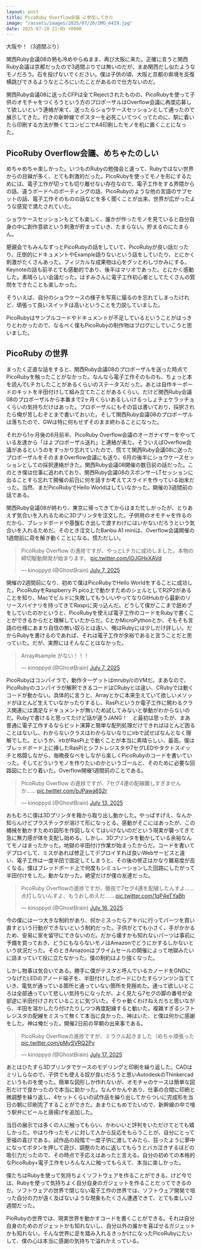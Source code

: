 ```yaml
---
layout: post
title: PicoRuby Overflow会議 に参加してきた
image: "/assets/images/2025/07/20/IMG_6419.jpg"
date: 2025-07-20 21:05 +0900
---
```

大阪や！（3週間ぶり）

関西Ruby会議08の熱も冷めやらぬまま、再び大阪に来た。正確に言うと関西Ruby会議は京都だったので3週間ぶりでは無いのだが、まあ関西だし似たようなモノだろう。石を投げないでください。僕は子供の頃、大阪と京都の県境を反復横跳びできるようなところにいたことがあるので仕方ないのだ。

関西Ruby会議08に送ったCFPは全てRejectされたものの、PicoRubyを使って子供のオモチャをつくろうという方のプロポーザルはOverflow会議に再度応募して欲しいという連絡が来て、送ったらショウケースセッションとして通ったので展示してきた。行きの新幹線でポスターを必死こいてつくってたのに、駅に着いたら印刷する方法が無くてコンビニでA4印刷したモノを机に置くことになった。

<!--more-->

## PicoRuby Overflow会議、めちゃたのしい

めちゃめちゃ楽しかった。いつものRubyの勉強会と違って、Rubyではない世界からの目線が多く、とても刺激的だった。PicoRubyを使ってモノを形にするためには、電子工作が切っても切り離せない存在なので、電子工作をする界隈からの話、違うボードへのポーティングの話、PicoRubyのような他の言語のサブセットの話、電子工作そのものの話などを多く聞くことが出来、世界が広がったような感覚で満たされていた。

ショウケースセッションもとても楽しく、誰かが作ったモノを見ていると自分自身の中に創作意欲という刺激が貯まっていき、たまらない。貯まるのにたまらん。

懇親会でもみんなずっとPicoRubyの話をしていて、PicoRubyが良い話だったり、圧倒的にドキュメントやExample語りないという話をしていたり、とにかく刺激がたくさんあった。フィジカルな成果物は心をグッとわしづかみにする。Keynoteの話も前半とても感動的であり、後半はマリオであった。とにかく感動した。素晴らしい会議だった。はすみさんに電子工作初心者としてたくさんの質問をできたことも楽しかった。

そういえば、自分のショウケースの様子を写真に撮るのを忘れてしまったけれど、頑張って良いスイッチは高いということを力説していました。

PicoRubyはサンプルコードやドキュメントが不足しているということがはっきりとわかったので、なるべく僕もPicoRubyの制作物はブログにしていこうと思いました。

## PicoRuby の世界

まったく正直な話をすると、関西Ruby会議08のプロポーザルを送った時点でPicoRubyを触ったことがなかった。なんなら電子工作そのものも、ちょっと本を読んでLチカしたことがあるくらいのステータスだった。あとは自作キーボードのキットを半田付けして組み立てたことがあるくらい。だけど関西Ruby会議08のプロポーザルから本番まで2ヶ月くらいあるしいけるっしょチェケラッチョくらいの気持ちだけはあった。プロポーザルにもその旨は書いており、採択されたら俺が苦しむぞとまで書いておいた。そして関西Ruby会議08のプロポーザルは落ちたので、GWは特に何もせずそのまま終わることになった。

それから1ヶ月後の6月前半、PicoRuby Overflow会議のオーガナイザーをやっている友達から「はよプロポーザル送れ」と連絡が来た。そういえばOverflow会議があるというのをすっかり忘れていたので、慌てて関西Ruby会議08に送ったプロポーザルをそのままOverflow会議にも送り、6月の後半にショウケースセッションとしての採択連絡がきた。関西Ruby会議08開催の数日前の話だった。このとき僕は仕事に追われており、関西Ruby会議08のスポンサーLTセッションに出ることすら忘れて開催の前日に何を話すか考えてスライドを作っている始末だった。当然、まだPicoRubyでHello Worldはしていなかった。開催の3週間前の話である。

関西Ruby会議08が終わり、東京に帰ってきてからはまた忙しかったが、とりあえず気合いを入れるために3Dプリンタを注文した。子供用のオモチャを作るのだから、ブレッドボードや基盤むき出しで渡すわけにはいかないだろうという気合いを入れるためだ。そのとき注文したBanbu A1 miniは、Overflow会議開催の1週間前に荷を解き動くことになる。慌ただしい。

<blockquote class="twitter-tweet"><p lang="ja" dir="ltr">PicoRuby Overflow の進捗ですが、やっとLチカに成功しました。本物の締切駆動開発が始まります。 <a href="https://t.co/IOJGHxXAVd">pic.twitter.com/IOJGHxXAVd</a></p>&mdash; kinoppyd (@GhostBrain) <a href="https://twitter.com/GhostBrain/status/1942227611297759474?ref_src=twsrc%5Etfw">July 7, 2025</a></blockquote> <script async src="https://platform.twitter.com/widgets.js" charset="utf-8"></script>

開催の2週間前になり、初めて僕はPicoRubyでHello Worldをすることに成功した。PicoRubyをRaspberry Pi pico上で動かすためのシェルとしてR2P2があることを知り、Macでビルドに失敗してもういいやってなりGitHubから最新のリリースバイナリを持ってきてRaspiに突っ込んだ。どうして僕がここまで舐めプをしていたのかというと、PicoRubyを使えば電子工作のコードをRubyで書くことができるからだと理解していたからだ。CとかMicroPythonとか、そもそも言語の仕様にあまり自信の無い奴らとは違い、俺はRubyには少しだけ詳しい。だからRubyを書けるのであれば、それは電子工作が余裕であると言うことだと思っていた。だが、実際にはそんなことはなかった。

<blockquote class="twitter-tweet"><p lang="ja" dir="ltr">Array#sample がない！！！</p>&mdash; kinoppyd (@GhostBrain) <a href="https://twitter.com/GhostBrain/status/1942255119011381674?ref_src=twsrc%5Etfw">July 7, 2025</a></blockquote> <script async src="https://platform.twitter.com/widgets.js" charset="utf-8"></script>

PicoRubyはコンパイラで、動作ターゲットはmruby/cのVMだ。まあなので、PicoRubyのコンパイラが解釈できるコードはCRubyとは違い、CRubyでは動くコードが動かない。具体的に言うと、Arrayとかに本来生えていて欲しいメソッドがほとんど生えていなかったりするし、RasPiというか電子工作に関わるクラス関連には満足なドキュメントが無いため試してみないと挙動がわからないのだ。Rubyで書けると思ってたけど話が違うJANG！　と最初は思ったが、まあ普通に電子工作するならビット演算と簡単な配列処理だけできればほとんど困ることはないし、わからないクラスはわからないなりにirbで試せばなんとなく理解でした。というか、irbがRasPi上で動くことが本当に素晴らしい、最高。僕はブレッドボード上に挿したRasPiとシフトレジスタや7セグLEDやタクトスイッチと格闘しながら、毎晩夜なべをしながら楽しくPicoRubyのコードを書いていった。そしてどういうモノを作りたいのかというゴールと、そのために必要な回路図にたどり着いた。Overflow開催1週間前のことである。

<blockquote class="twitter-tweet"><p lang="ja" dir="ltr">PicoRuby Overflow の進捗ですが、7セグ4連の配線難しすぎませんか…… <a href="https://t.co/bJPawa6S2r">pic.twitter.com/bJPawa6S2r</a></p>&mdash; kinoppyd (@GhostBrain) <a href="https://twitter.com/GhostBrain/status/1944261360101339191?ref_src=twsrc%5Etfw">July 13, 2025</a></blockquote> <script async src="https://platform.twitter.com/widgets.js" charset="utf-8"></script>

おもむろに僕は3Dプリンタを箱から取り出し動かした。やっぱすげえ、なんか知らんけどプラスチックが溶けて形になっとる。感動がそこにはあったが、この機械を動かすための図形を作図しなくてはいけないのだという現実が襲ってきて急に無力感が体を支配し始める。しかし、3Dプリンタを動かしている余裕なんてモノはまったかった。地獄の半田付け作業が始まったからだ。コードを書いてデプロイして、ミスがあれば修正してデプロイすれば良いWebサービスと違い、電子工作は一度半田で固定してしまうと、その後の修正はかなり難易度が高くなる。僕はブレッドボード上で何度もシミュレーションした回路にしたがって半田付けをした。動かなかった。絶望だけが僕の友達だった。

<blockquote class="twitter-tweet"><p lang="ja" dir="ltr">PicoRuby Overflowの進捗ですが、徹夜で7セグ4連を配線したんすよ……点灯しないんすよ、もうおしめえだ…… <a href="https://t.co/1qP4eTYaBh">pic.twitter.com/1qP4eTYaBh</a></p>&mdash; kinoppyd (@GhostBrain) <a href="https://twitter.com/GhostBrain/status/1945631205871030321?ref_src=twsrc%5Etfw">July 16, 2025</a></blockquote> <script async src="https://platform.twitter.com/widgets.js" charset="utf-8"></script>

今の僕には一つ大きな制約があり、何かミスったらアキバに行ってパーツを買い直すという行動ができないという制約だった。子供がとても小さく、手がかかるため、安易に家を留守にできないのだ。だから壊すかも知れないパーツは事前に予備を買っておき、どうにもならないモノはAmazonでどうにかするしかないという状況だった。そのときAmazonはプライムセールの開催によって地獄みたいに詰まっていて役に立たなかった。僕の制約はより強くなった。

しかし物事は気合いである。勝手に僕がテスタと呼んでいるカノードをGNDにつなげたLEDのアノード端子を、半田付けしたボードにひたすらツンツン当てていき、電気が通っている箇所と通っていない箇所を見極めた。通って欲しいところは全部通っていて悲しい気持ちになったが、よく見たら7セグの脚の番号が全部逆に半田付けされていることに気づいた。そりゃ動くわけねえだろと思いながら、半田を溶かしたり付けたりしつつ再度配線すると動いた。複雑すぎるシフトレジスタの配線をミスって無くて本当に良かった、神はいた、と僕は何かに感謝をした。神は俺だった。開催2日前の早朝の出来事である。

<blockquote class="twitter-tweet"><p lang="ja" dir="ltr">PicoRuby Overflowの進捗ですが、ミラクル起きました（めちゃ頑張った <a href="https://t.co/pMvSVRQ2Pv">pic.twitter.com/pMvSVRQ2Pv</a></p>&mdash; kinoppyd (@GhostBrain) <a href="https://twitter.com/GhostBrain/status/1945846841993838896?ref_src=twsrc%5Etfw">July 17, 2025</a></blockquote> <script async src="https://platform.twitter.com/widgets.js" charset="utf-8"></script>

あとはひたすら3Dプリンタでケースのモデリングと印刷を繰り返した。CADはミリしらなので、子供でも使える奴が良いだろうと思いAutodeskのThinkercadというものを使った。簡単な図形しか作れないが、オモチャのケースは簡単な図形だけで良かったので本当に助かった。なんやかんやあり、仕事の合間に印刷と微調整を繰り返し、4セットくらいの試作品を繰り出してからついに完成形を当日の朝に印刷完了することができた。あまりにもめでたいので、新幹線の中で喰う駅弁にビールと唐揚げを追加した。

当日の展示では多くの人に触ってもらい、かわいいと評判をいただけてとても嬉しかった。やはり作ったモノに対して人から反応をもらうことが、自分にとって至福の喜びである。試作品の段階で一度子供に渡してみたら、狂ったように夢中になってボタンを押して遊び、調整のために返してもらうとバカ泣きするほどの吸引力だったので、その時点で手応えはあったと言える。自分の初めての本格的なPicoRuby+電子工作をいろんな人に触ってもらえて、本当に楽しかった。

僕たちはRubyを使って気持ちよくソフトウェアを作ることができる。けど今では、Rubyを使って気持ちよく自分自身のガジェットを作ることだってできるのだ。ソフトウェアの世界で閉じない電子工作の世界では、ソフトウェア開発で培った自分の力が遠く及ばないような現象もたくさん遭遇できて、とても楽しい2週間だった。

PioRubyの世界では、現実世界を動かすコードを書くことができる。それは自分自身のためのガジェットかも知れないし、自分以外の誰かを喜ばせるガジェットかも知れない。そんな世界に足を踏み入れるきっかけになったPicoRubyにたいして、僕の心は本当に感謝の気持ちで溢れかえっている。
